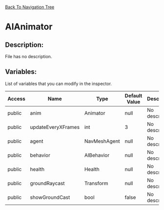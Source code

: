 [Back To Navigation Tree](https://wesleywh.github.io/GameDevRepo/docs/navigation.html)
# AIAnimator

## Description:
File has no description.

## Variables:
List of variables that you can modify in the inspector.

|Access|Name|Type|Default Value|Description|
|---|---|---|---|---|
|public|anim|Animator|null|No description.|
|public|updateEveryXFrames|int|3|No description.|
|public|agent|NavMeshAgent|null|No description.|
|public|behavior|AIBehavior|null|No description.|
|public|health|Health|null|No description.|
|public|groundRaycast|Transform|null|No description.|
|public|showGroundCast|bool|false|No description.|
